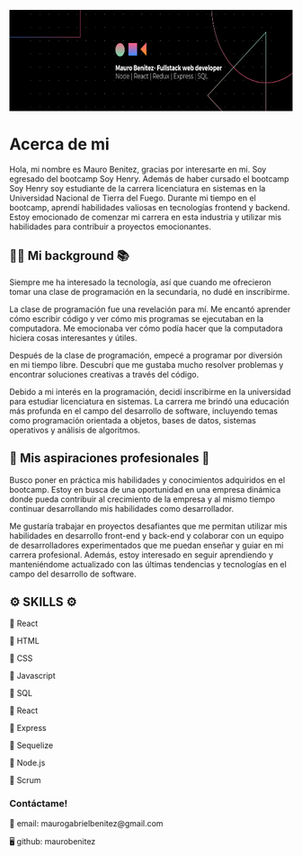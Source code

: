 <p align="center">
<img src='./assets/banner.png' height='180px' width='900px'/>
 </p>

<h1>Acerca de mi</h1>

Hola, mi nombre es Mauro Benitez, gracias por interesarte en mi. Soy egresado del bootcamp Soy Henry. Además de haber cursado el bootcamp Soy Henry soy estudiante de la carrera licenciatura en sistemas en la Universidad Nacional de Tierra del Fuego. Durante mi tiempo en el bootcamp, aprendí habilidades valiosas en tecnologías frontend y backend. Estoy emocionado de comenzar mi carrera en esta industria y utilizar mis habilidades para contribuir a proyectos emocionantes.

<h2>🧑🏻 Mi background 📚</h2>

Siempre me ha interesado la tecnología, así que cuando me ofrecieron tomar una clase de programación en la secundaria, no dudé en inscribirme.

La clase de programación fue una revelación para mí. Me encantó aprender cómo escribir código y ver cómo mis programas se ejecutaban en la computadora. Me emocionaba ver cómo podía hacer que la computadora hiciera cosas interesantes y útiles.

Después de la clase de programación, empecé a programar por diversión en mi tiempo libre. Descubrí que me gustaba mucho resolver problemas y encontrar soluciones creativas a través del código.

Debido a mi interés en la programación, decidí inscribirme en la universidad para estudiar licenciatura en sistemas. La carrera me brindó una educación más profunda en el campo del desarrollo de software, incluyendo temas como programación orientada a objetos, bases de datos, sistemas operativos y análisis de algoritmos.

<h2>🚀 Mis aspiraciones profesionales 💼</h2>

Busco poner en práctica mis habilidades y conocimientos adquiridos en el bootcamp. Estoy en busca de una oportunidad en una empresa dinámica donde pueda contribuir al crecimiento de la empresa y al mismo tiempo continuar desarrollando mis habilidades como desarrollador.

Me gustaría trabajar en proyectos desafiantes que me permitan utilizar mis habilidades en desarrollo front-end y back-end y colaborar con un equipo de desarrolladores experimentados que me puedan enseñar y guiar en mi carrera profesional. Además, estoy interesado en seguir aprendiendo y manteniéndome actualizado con las últimas tendencias y tecnologías en el campo del desarrollo de software.

<h2>⚙️ SKILLS ⚙️</h2>
<p>📌 React</p>
<p>📌 HTML</p>
<p>📌 CSS</p>
<p>📌 Javascript</p>
<p>📌 SQL</p>
<p>📌 React</p>
<p>📌 Express</p>
<p>📌 Sequelize</p>
<p>📌 Node.js</p>
<p>📌 Scrum</p>

<h3>Contáctame!</h3>
<p>
📧 email: maurogabrielbenitez@gmail.com
</p>
<p>
🖥️ github: maurobenitez
</p>
